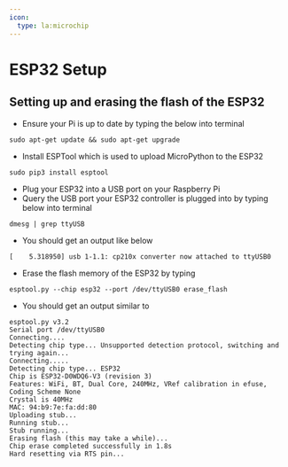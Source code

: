```yaml
---
icon:
  type: la:microchip
---
```

# ESP32 Setup

## Setting up and erasing the flash of the ESP32

- Ensure your Pi is up to date by typing the below into terminal
```
sudo apt-get update && sudo apt-get upgrade
```

- Install ESPTool which is used to upload MicroPython to the ESP32
```
sudo pip3 install esptool
```
- Plug your ESP32 into a USB port on your Raspberry Pi
- Query the USB port your ESP32 controller is plugged into by typing below into terminal
```
dmesg | grep ttyUSB
```
- You should get an output like below
```
[    5.318950] usb 1-1.1: cp210x converter now attached to ttyUSB0
```
- Erase the flash memory of the ESP32 by typing

```
esptool.py --chip esp32 --port /dev/ttyUSB0 erase_flash
```
- You should get an output similar to
```
esptool.py v3.2
Serial port /dev/ttyUSB0
Connecting....
Detecting chip type... Unsupported detection protocol, switching and trying again...
Connecting.....
Detecting chip type... ESP32
Chip is ESP32-D0WDQ6-V3 (revision 3)
Features: WiFi, BT, Dual Core, 240MHz, VRef calibration in efuse, Coding Scheme None
Crystal is 40MHz
MAC: 94:b9:7e:fa:dd:80
Uploading stub...
Running stub...
Stub running...
Erasing flash (this may take a while)...
Chip erase completed successfully in 1.8s
Hard resetting via RTS pin...

```